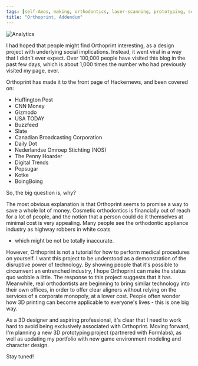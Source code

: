 ```yaml
---
tags: [self-Amos, making, orthodontics, laser-scanning, prototyping, somatic feedback, commentary]
title: "Orthoprint, Addendum"
---
```


![Analytics](http://i.imgur.com/QJ80F5u.jpg)

I had hoped that people might find Orthoprint interesting, as a design project with underlying social implications. Instead, it went viral in a way that I didn't ever expect.
Over 100,000 people have visited this blog in the past few days, which is about 1,000 times the number who had previously visited my page, ever.

Orthoprint has made it to the front page of Hackernews, and been covered on:

- Huffington Post
- CNN Money
- Gizmodo
- USA TODAY
- Buzzfeed
- Slate
- Canadian Broadcasting Corporation
- Daily Dot
- Nederlandse Omroep Stichting (NOS)
- The Penny Hoarder
- Digital Trends
- Popsugar
- Kotke
- BoingBoing

So, the big question is, why? 

The most obvious explanation is that Orthoprint seems to promise a way to save a whole lot of money. Cosmetic orthodontics is financially out of reach for a lot of people,
and the notion that a person could do it themselves at minimal cost is very appealing. Many people see the orthodontic appliance industry as highway robbers in white coats
- which might be not be totally inaccurate.

However, Orthoprint is not a tutorial for how to perform medical procedures on yourself. I want this project to be understood as a demonstration of the disruptive power of technology.
By showing people that it's possible to circumvent an entrenched industry, I hope Orthoprint can make the status quo wobble a little.
The response to this project suggests that it has. Meanwhile, real orthodontists are beginning to bring similar technology into their own offices, in order to offer clear aligners without
relying on the services of a corporate monopoly, at a lower cost. People often wonder how 3D printing can become applicable to everyone's lives - this is one big way.

As a 3D designer and aspiring professional, it's clear that I need to work hard to avoid being exclusively associated with Orthoprint. Moving forward, I'm planning a new
3D prototyping project (partnered with Formlabs), as well as updating my portfolio with new game environment modeling and character design.

Stay tuned!

 

